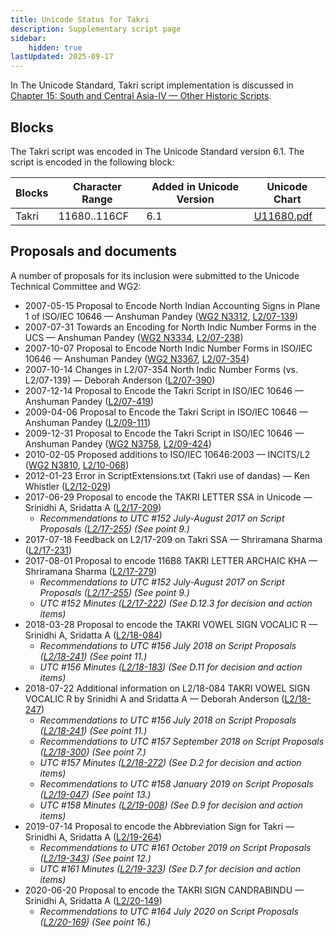 ```yaml
---
title: Unicode Status for Takri
description: Supplementary script page
sidebar:
    hidden: true
lastUpdated: 2025-09-17
---
```


In The Unicode Standard, Takri script implementation is discussed in [Chapter 15: South and Central Asia-IV — Other Historic Scripts](https://www.unicode.org/versions/latest/core-spec/chapter-15/#G81184).

## Blocks

The Takri script was encoded in The Unicode Standard version 6.1. The script is encoded in the following block:

| Blocks | Character Range | Added in Unicode Version | Unicode Chart |
| ------ | --------------- | ------------------------ | ------------- |
| Takri | 11680..116CF | 6.1 | [U11680.pdf](http://www.unicode.org/charts/PDF/U11680.pdf) |

## Proposals and documents

A number of proposals for its inclusion were submitted to the Unicode Technical Committee and WG2:
- 2007-05-15 Proposal to Encode North Indian Accounting Signs in Plane 1 of ISO/IEC 10646 — Anshuman Pandey ([WG2 N3312](https://www.unicode.org/wg2/docs/n3312.pdf), [L2/07-139](http://www.unicode.org/cgi-bin/GetMatchingDocs.pl?L2/07-139))
- 2007-07-31 Towards an Encoding for North Indic Number Forms in the UCS — Anshuman Pandey ([WG2 N3334](https://www.unicode.org/wg2/docs/n3334.pdf), [L2/07-238](http://www.unicode.org/cgi-bin/GetMatchingDocs.pl?L2/07-238))
- 2007-10-07 Proposal to Encode North Indic Number Forms in ISO/IEC 10646 — Anshuman Pandey ([WG2 N3367](https://www.unicode.org/wg2/docs/n3367.pdf), [L2/07-354](http://www.unicode.org/cgi-bin/GetMatchingDocs.pl?L2/07-354))
- 2007-10-14 Changes in L2/07-354 North Indic Number Forms (vs. L2/07-139) — Deborah Anderson ([L2/07-390](http://www.unicode.org/cgi-bin/GetMatchingDocs.pl?L2/07-390))
- 2007-12-14 Proposal to Encode the Takri Script in ISO/IEC 10646 — Anshuman Pandey ([L2/07-419](http://www.unicode.org/cgi-bin/GetMatchingDocs.pl?L2/07-419))
- 2009-04-06 Proposal to Encode the Takri Script in ISO/IEC 10646 — Anshuman Pandey ([L2/09-111](http://www.unicode.org/cgi-bin/GetMatchingDocs.pl?L2/09-111))
- 2009-12-31 Proposal to Encode the Takri Script in ISO/IEC 10646 — Anshuman Pandey ([WG2 N3758](https://www.unicode.org/wg2/docs/n3758.pdf), [L2/09-424](http://www.unicode.org/cgi-bin/GetMatchingDocs.pl?L2/09-424))
- 2010-02-05 Proposed additions to ISO/IEC 10646:2003 — INCITS/L2 ([WG2 N3810](https://www.unicode.org/wg2/docs/n3810.pdf), [L2/10-068](http://www.unicode.org/cgi-bin/GetMatchingDocs.pl?L2/10-068))
- 2012-01-23 Error in ScriptExtensions.txt (Takri use of dandas) — Ken Whistler ([L2/12-029](http://www.unicode.org/cgi-bin/GetMatchingDocs.pl?L2/12-029))
- 2017-06-29 Proposal to encode the TAKRI LETTER SSA in Unicode — Srinidhi A, Sridatta A ([L2/17-209](http://www.unicode.org/cgi-bin/GetMatchingDocs.pl?L2/17-209))
  - _Recommendations to UTC #152 July-August 2017 on Script Proposals ([L2/17-255](http://www.unicode.org/cgi-bin/GetMatchingDocs.pl?L2/17-255)) (See point 9.)_
- 2017-07-18 Feedback on L2/17-209 on Takri SSA — Shriramana Sharma ([L2/17-231](http://www.unicode.org/cgi-bin/GetMatchingDocs.pl?L2/17-231))
- 2017-08-01 Proposal to encode 116B8 TAKRI LETTER ARCHAIC KHA — Shriramana Sharma ([L2/17-279](http://www.unicode.org/cgi-bin/GetMatchingDocs.pl?L2/17-279))
  - _Recommendations to UTC #152 July-August 2017 on Script Proposals ([L2/17-255](http://www.unicode.org/cgi-bin/GetMatchingDocs.pl?L2/17-255)) (See point 9.)_
  - _UTC #152 Minutes ([L2/17-222](http://www.unicode.org/L2/L2017/17222.htm)) (See D.12.3 for decision and action items)_
- 2018-03-28 Proposal to encode the TAKRI VOWEL SIGN VOCALIC R — Srinidhi A, Sridatta A ([L2/18-084](http://www.unicode.org/cgi-bin/GetMatchingDocs.pl?L2/18-084))
  - _Recommendations to UTC #156 July 2018 on Script Proposals ([L2/18-241](http://www.unicode.org/L2/L2018/18241-script-ad-hoc.pdf)) (See point 11.)_
  - _UTC #156 Minutes ([L2/18-183](http://www.unicode.org/L2/L2018/18183.htm)) (See D.11 for decision and action items)_
- 2018-07-22 Additional information on L2/18-084 TAKRI VOWEL SIGN VOCALIC R by Srinidhi A and Sridatta A — Deborah Anderson ([L2/18-247](http://www.unicode.org/cgi-bin/GetMatchingDocs.pl?L2/18-247))
  - _Recommendations to UTC #156 July 2018 on Script Proposals ([L2/18-241](http://www.unicode.org/L2/L2018/18241-script-ad-hoc.pdf)) (See point 11.)_
  - _Recommendations to UTC #157 September 2018 on Script Proposals ([L2/18-300](http://www.unicode.org/L2/L2018/18300-script-ad-hoc-rec.pdf)) (See point 7.)_
  - _UTC #157 Minutes ([L2/18-272](http://www.unicode.org/L2/L2018/18272.htm)) (See D.2 for decision and action items)_
  - _Recommendations to UTC #158 January 2019 on Script Proposals ([L2/19-047](https://www.unicode.org/L2/L2019/19047-script-adhoc-recs.pdf)) (See point 13.)_
  - _UTC #158 Minutes ([L2/19-008](https://www.unicode.org/L2/L2019/19008.htm)) (See D.9 for decision and action items)_
- 2019-07-14 Proposal to encode the Abbreviation Sign for Takri — Srinidhi A, Sridatta A ([L2/19-264](http://www.unicode.org/cgi-bin/GetMatchingDocs.pl?L2/19-264))
  - _Recommendations to UTC #161 October 2019 on Script Proposals ([L2/19-343](http://www.unicode.org/L2/L2019/19343-script-adhoc-recs.pdf)) (See point 12.)_
  - _UTC #161 Minutes ([L2/19-323](https://www.unicode.org/L2/L2019/19323.htm)) (See D.7 for decision and action items)_
- 2020-06-20 Proposal to encode the TAKRI SIGN CANDRABINDU — Srinidhi A, Sridatta A ([L2/20-149](http://www.unicode.org/cgi-bin/GetMatchingDocs.pl?L2/20-149))
  - _Recommendations to UTC #164 July 2020 on Script Proposals ([L2/20-169](https://www.unicode.org/L2/L2020/20169-script-adhoc-rept.pdf)) (See point 16.)_
